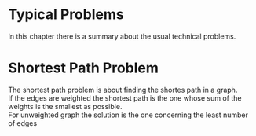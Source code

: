 # Typical Problems
In this chapter there is a summary about the usual technical problems.

# Shortest Path Problem
The shortest path problem is about finding the shortes path in a graph.<br/>
If the edges are weighted the shortest path is the one whose sum of the weights is the smallest as possible.<br/>
For unweighted graph the solution is the one concerning the least number of edges
